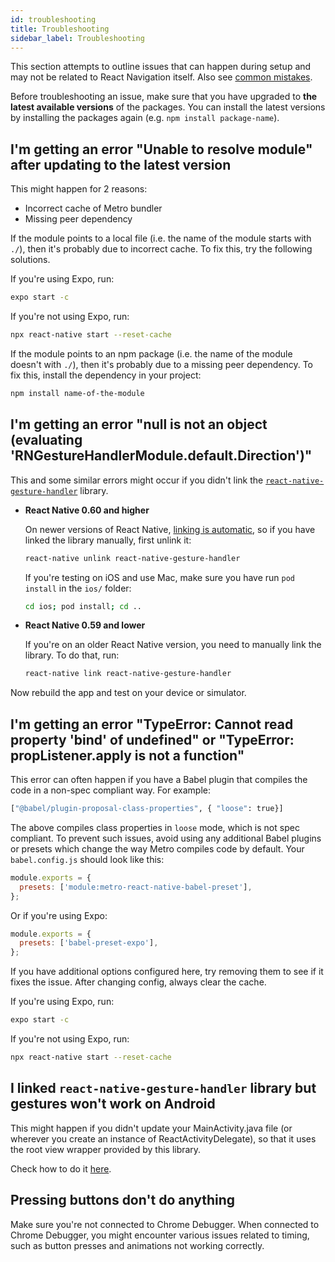 ```yaml
---
id: troubleshooting
title: Troubleshooting
sidebar_label: Troubleshooting
---
```


This section attempts to outline issues that can happen during setup and may not be related to React Navigation itself. Also see [common mistakes](common-mistakes.md).

Before troubleshooting an issue, make sure that you have upgraded to **the latest available versions** of the packages. You can install the latest versions by installing the packages again (e.g. `npm install package-name`).

## I'm getting an error "Unable to resolve module" after updating to the latest version

This might happen for 2 reasons:

- Incorrect cache of Metro bundler
- Missing peer dependency

If the module points to a local file (i.e. the name of the module starts with `./`), then it's probably due to incorrect cache. To fix this, try the following solutions.

If you're using Expo, run:

```sh
expo start -c
```

If you're not using Expo, run:

```sh
npx react-native start --reset-cache
```

If the module points to an npm package (i.e. the name of the module doesn't with `./`), then it's probably due to a missing peer dependency. To fix this, install the dependency in your project:

```bash npm2yarn
npm install name-of-the-module
```

## I'm getting an error "null is not an object (evaluating 'RNGestureHandlerModule.default.Direction')"

This and some similar errors might occur if you didn't link the [`react-native-gesture-handler`](https://github.com/software-mansion/react-native-gesture-handler) library.

- **React Native 0.60 and higher**

  On newer versions of React Native, [linking is automatic](https://github.com/react-native-community/cli/blob/master/docs/autolinking.md), so if you have linked the library manually, first unlink it:

  ```sh
  react-native unlink react-native-gesture-handler
  ```

  If you're testing on iOS and use Mac, make sure you have run `pod install` in the `ios/` folder:

  ```sh
  cd ios; pod install; cd ..
  ```

- **React Native 0.59 and lower**

  If you're on an older React Native version, you need to manually link the library. To do that, run:

  ```sh
  react-native link react-native-gesture-handler
  ```

Now rebuild the app and test on your device or simulator.

## I'm getting an error "TypeError: Cannot read property 'bind' of undefined" or "TypeError: propListener.apply is not a function"

This error can often happen if you have a Babel plugin that compiles the code in a non-spec compliant way. For example:

```sh
["@babel/plugin-proposal-class-properties", { "loose": true}]
```

The above compiles class properties in `loose` mode, which is not spec compliant. To prevent such issues, avoid using any additional Babel plugins or presets which change the way Metro compiles code by default. Your `babel.config.js` should look like this:

```js
module.exports = {
  presets: ['module:metro-react-native-babel-preset'],
};
```

Or if you're using Expo:

```js
module.exports = {
  presets: ['babel-preset-expo'],
};
```

If you have additional options configured here, try removing them to see if it fixes the issue. After changing config, always clear the cache.

If you're using Expo, run:

```sh
expo start -c
```

If you're not using Expo, run:

```sh
npx react-native start --reset-cache
```

## I linked `react-native-gesture-handler` library but gestures won't work on Android

This might happen if you didn't update your MainActivity.java file (or wherever you create an instance of ReactActivityDelegate), so that it uses the root view wrapper provided by this library.

Check how to do it [here](https://software-mansion.github.io/react-native-gesture-handler/docs/getting-started.html).

## Pressing buttons don't do anything

Make sure you're not connected to Chrome Debugger. When connected to Chrome Debugger, you might encounter various issues related to timing, such as button presses and animations not working correctly.

